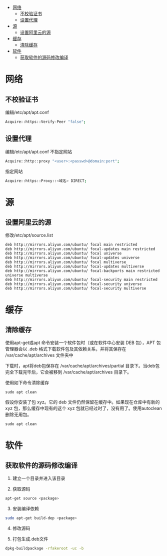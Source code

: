 
<!-- @import "[TOC]" {cmd="toc" depthFrom=1 depthTo=6 orderedList=false} -->

<!-- code_chunk_output -->

- [网络](#网络)
  - [不校验证书](#不校验证书)
  - [设置代理](#设置代理)
- [源](#源)
  - [设置阿里云的源](#设置阿里云的源)
- [缓存](#缓存)
  - [清除缓存](#清除缓存)
- [软件](#软件)
  - [获取软件的源码修改编译](#获取软件的源码修改编译)

<!-- /code_chunk_output -->


# 网络

## 不校验证书
编辑/etc/apt/apt.conf
``` bash
Acquire::https::Verify-Peer "false";
```

## 设置代理
编辑/etc/apt/apt.conf
不指定网站
``` bash
Acquire::http::proxy "<user>:<passwd>@domain:port";
```
指定网站
``` bash
Acquire::https::Proxy::<域名> DIRECT;
```

# 源

## 设置阿里云的源
修改/etc/apt/source.list
```
deb http://mirrors.aliyun.com/ubuntu/ focal main restricted
deb http://mirrors.aliyun.com/ubuntu/ focal-updates main restricted
deb http://mirrors.aliyun.com/ubuntu/ focal universe
deb http://mirrors.aliyun.com/ubuntu/ focal-updates universe
deb http://mirrors.aliyun.com/ubuntu/ focal multiverse
deb http://mirrors.aliyun.com/ubuntu/ focal-updates multiverse
deb http://mirrors.aliyun.com/ubuntu/ focal-backports main restricted universe multiverse
deb http://mirrors.aliyun.com/ubuntu/ focal-security main restricted
deb http://mirrors.aliyun.com/ubuntu/ focal-security universe
deb http://mirrors.aliyun.com/ubuntu/ focal-security multiverse
```

# 缓存

## 清除缓存

使用apt-get或apt 命令安装一个软件包时（或在软件中心安装 DEB 包），APT 包管理器会以 .deb 格式下载软件包及其依赖关系，并将其保存在 /var/cache/apt/archives 文件夹中

下载时，apt将deb包保存在 /var/cache/apt/archives/partial 目录下。当deb包完全下载完毕后，它会被移到 /var/cache/apt/archives 目录下。

使用如下命令清除缓存
```
sudo apt clean
```

假设你安装了包 xyz。它的 deb 文件仍然保留在缓存中。如果现在仓库中有新的 xyz 包，那么缓存中现有的这个 xyz 包就已经过时了，没有用了。使用autoclean删除无用包。
```
sudo apt clean
```

# 软件

## 获取软件的源码修改编译

1. 建立一个目录并进入该目录

2. 获取源码
``` bash
apt-get source <package>
```

3. 安装编译依赖
``` bash
sudo apt-get build-dep <package>
```

4. 修改源码

5. 打包生成.deb文件
``` bash
dpkg-buildpackage -rfakeroot -uc -b
```